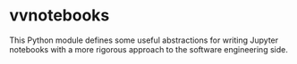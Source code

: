 vvnotebooks
===========

This Python module defines some useful abstractions for
writing Jupyter notebooks with a more rigorous approach
to the software engineering side.

